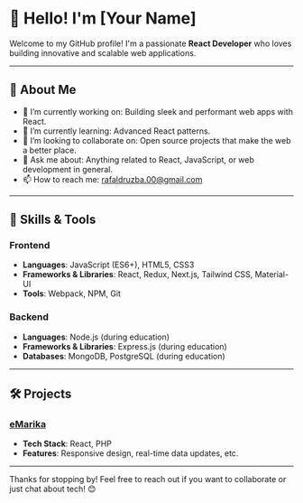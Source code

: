 # 👋 Hello! I'm [Your Name]

Welcome to my GitHub profile! I'm a passionate **React Developer** who loves building innovative and scalable web applications. 

---

## 🌟 About Me

- 🔭 I’m currently working on: Building sleek and performant web apps with React.
- 🌱 I’m currently learning: Advanced React patterns.
- 👯 I’m looking to collaborate on: Open source projects that make the web a better place.
- 💬 Ask me about: Anything related to React, JavaScript, or web development in general.
- 📫 How to reach me: [rafaldruzba.00@gmail.com](mailto:rafaldruzba.00@gmail.com)

---

## 🚀 Skills & Tools

### Frontend

- **Languages**: JavaScript (ES6+), HTML5, CSS3
- **Frameworks & Libraries**: React, Redux, Next.js, Tailwind CSS, Material-UI
- **Tools**: Webpack, NPM, Git

### Backend

- **Languages**: Node.js (during education)
- **Frameworks & Libraries**: Express.js (during education)
- **Databases**: MongoDB, PostgreSQL (during education)

---

## 🛠️ Projects

### [eMarika](https://emarika.pl)

- **Tech Stack**: React, PHP
- **Features**: Responsive design, real-time data updates, etc.

---

Thanks for stopping by! Feel free to reach out if you want to collaborate or just chat about tech! 😊
